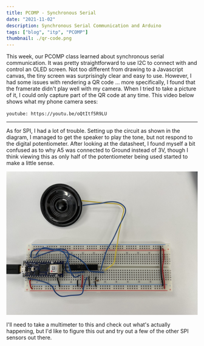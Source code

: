 ```yaml
---
title: PCOMP - Synchronous Serial
date: "2021-11-02"
description: Synchronous Serial Communication and Arduino
tags: ["blog", "itp", "PCOMP"]
thumbnail: ./qr-code.png
---
```

This week, our PCOMP class learned about synchronous serial communication.
It was pretty straightforward to use I2C to connect with and control an OLED
screen. Not too different from drawing to a Javascript canvas, the tiny screen was
surprisingly clear and easy to use. However, I had some issues with rendering a
QR code ... more specifically, I found that the framerate didn't play well with my
camera. When I tried to take a picture of it, I could only capture part of the QR
code at any time. This video below shows what my phone camera sees:

`youtube: https://youtu.be/oQtItf5R9LU`


---

As for SPI, I had a lot of trouble. Setting up the circuit as shown in the
diagram, I managed to get the speaker to play the tone, but not respond to the
digital potentiometer. After looking at the datasheet, I found myself a bit confused
as to why A5 was connected to Ground instead of 3V, though I think viewing this as only
half of the potentiometer being used started to make a little sense.

![SPI digital pot breadboard layout](./spi-digital-pot.jpeg)

I'll need to take a multimeter to this and check out what's actually happening, but
I'd like to figure this out and try out a few of the other SPI sensors out there.
